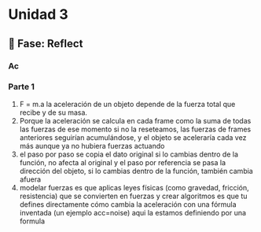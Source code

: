 # Unidad 3


## 🤔 Fase: Reflect

### Ac

### Parte 1

1. F = m.a  la aceleración de un objeto depende de la fuerza total que recibe y de su masa.
2. Porque la aceleración se calcula en cada frame como la suma de todas las fuerzas de ese momento si no la reseteamos, las fuerzas de frames anteriores seguirían acumulándose, y el objeto se aceleraría cada vez más aunque ya no hubiera fuerzas actuando
3. el paso por paso se copia el dato original si lo cambias dentro de la función, no afecta al original y el paso por referencia se pasa la dirección del objeto, si lo cambias dentro de la función, también cambia afuera
4. modelar fuerzas es que aplicas leyes físicas (como gravedad, fricción, resistencia) que se convierten en fuerzas y crear algoritmos es que tu defines directamente cómo cambia la aceleración con una fórmula inventada (un ejemplo acc=noise) aqui la estamos definiendo por una formula 

